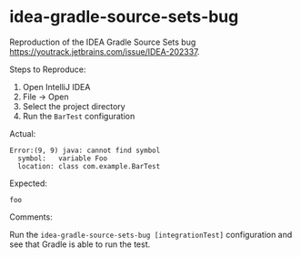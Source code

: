 # idea-gradle-source-sets-bug

Reproduction of the IDEA Gradle Source Sets bug https://youtrack.jetbrains.com/issue/IDEA-202337.

Steps to Reproduce:

1. Open IntelliJ IDEA
1. File -> Open
1. Select the project directory
1. Run the `BarTest` configuration

Actual:

```
Error:(9, 9) java: cannot find symbol
  symbol:   variable Foo
  location: class com.example.BarTest
```

Expected:

```
foo
```

Comments:

Run the `idea-gradle-source-sets-bug [integrationTest]` configuration and see that Gradle is able to run the test.
